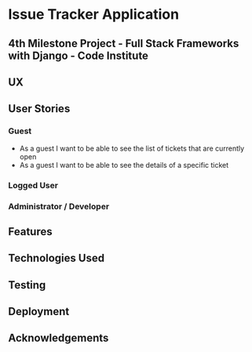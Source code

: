 # Issue Tracker Application
## 4th Milestone Project - Full Stack Frameworks with Django - Code Institute

## UX
## User Stories
### Guest
* As a guest I want to be able to see the list of tickets that are currently open
* As a guest I want to be able to see the details of a specific ticket

### Logged User

### Administrator / Developer

## Features
## Technologies Used
## Testing
## Deployment
## Acknowledgements